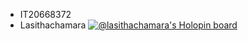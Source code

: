 - IT20668372
- Lasithachamara
[![@lasithachamara's Holopin board](https://holopin.me/lasithachamara)](https://holopin.io/@lasithachamara)
